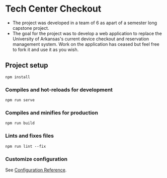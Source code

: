 # Tech Center Checkout 
* The project was developed in a team of 6 as apart of a semester long capstone project.
* The goal for the project was to develop a web application to replace the University of Arkansas's current device checkout and reservation management system. Work on the application has ceased but feel free to fork it and use it as you wish. 

## Project setup
```
npm install
```

### Compiles and hot-reloads for development
```
npm run serve
```

### Compiles and minifies for production
```
npm run build
```

### Lints and fixes files
```
npm run lint --fix
```

### Customize configuration
See [Configuration Reference](https://cli.vuejs.org/config/).
